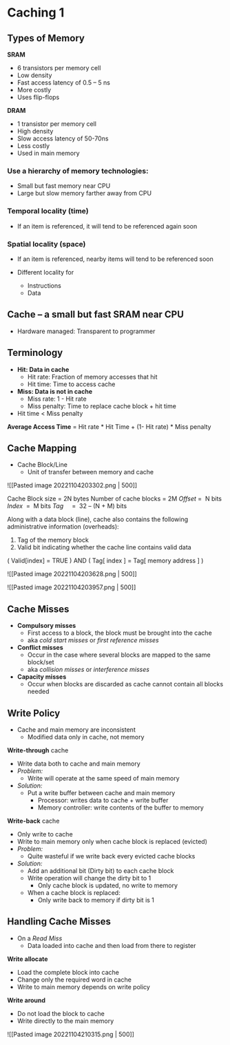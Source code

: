 # Caching 1

## Types of Memory

**SRAM**
- 6 transistors per memory cell
- Low density
- Fast access latency of 0.5 – 5 ns
- More costly
- Uses flip-flops


**DRAM**
- 1 transistor per memory cell
- High density
- Slow access latency of 50-70ns
- Less costly
- Used in main memory

### Use a hierarchy of memory technologies:
- Small but fast memory near CPU
- Large but slow memory farther away from CPU

### Temporal locality (time)
- If an item is referenced, it will tend to be referenced again soon

### Spatial locality (space)
- If an item is referenced, nearby items will tend to be referenced soon

- Different locality for
	- Instructions
	- Data

## Cache – a small but fast SRAM near CPU
- Hardware managed: Transparent to programmer


## Terminology
- **Hit: Data in cache** 
	- Hit rate: Fraction of memory accesses that hit
	- Hit time: Time to access cache
- **Miss: Data is not in cache**
	- Miss rate: 1 - Hit rate
	- Miss penalty: Time to replace cache block + hit time
- Hit time < Miss penalty

**Average Access Time**
= Hit rate * Hit Time + (1- Hit rate) * Miss penalty


## Cache Mapping
- Cache Block/Line
	- Unit of transfer between memory and cache

![[Pasted image 20221104203302.png | 500]]

Cache Block size = 2N bytes
Number of cache blocks = 2M
*Offset* =  N bits
*Index*  =  M bits
*Tag*     =  32 – (N + M) bits


Along with a data block (line), cache also contains the following administrative information (overheads):
1. Tag of the memory block
2. Valid bit indicating whether the cache line contains valid data


( Valid[index] = TRUE ) AND  ( Tag[ index ] = Tag[ memory address ] )


![[Pasted image 20221104203628.png | 500]]

![[Pasted image 20221104203957.png | 500]]


## Cache Misses
- **Compulsory misses**
	- First access to a block, the block must be brought into the cache
	- aka *cold start misses* or *first reference misses*
- **Conflict misses**
	- Occur in the case where several blocks are mapped to the same block/set
	- aka *collision misses* or *interference misses*
- **Capacity misses**
	- Occur when blocks are discarded as cache cannot contain all blocks needed


## Write Policy
- Cache and main memory are inconsistent
	- Modified data only in cache, not memory

**Write-through** cache
- Write data both to cache and main memory
- *Problem:*
	- Write will operate at the same speed of main memory
- *Solution:*
	- Put a write buffer between cache and main memory
		- Processor: writes data to cache + write buffer
		- Memory controller: write contents of the buffer to memory

**Write-back** cache
- Only write to cache
- Write to main memory only when cache block is replaced (evicted)
- *Problem:*
	- Quite wasteful if we write back every evicted cache blocks
- *Solution:*
	- Add an additional bit (Dirty bit) to each cache block
	- Write operation will change the dirty bit to 1 
		- Only cache block is updated, no write to memory
	- When a cache block is replaced:
		- Only write back to memory if dirty bit is 1


## Handling Cache Misses
- On a *Read Miss*
	- Data loaded into cache and then load from there to register

**Write allocate**
- Load the complete block into cache
- Change only the required word in cache
- Write to main memory depends on write policy

**Write around**
- Do not load the block to cache
- Write directly to the main memory


![[Pasted image 20221104210315.png | 500]]

